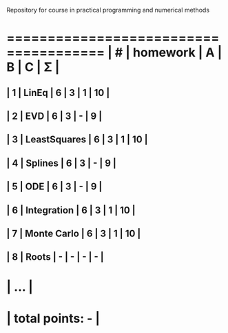 Repository for course in practical programming and numerical methods


======================================
| #  | homework      | A | B | C | Σ   |
 ======================================
| 1  | LinEq         | 6 | 3 | 1 | 10  |
---------------------------------------
| 2  | EVD           | 6 | 3 | - |  9  |
---------------------------------------
| 3  | LeastSquares  | 6 | 3 | 1 | 10  |
---------------------------------------
| 4  | Splines       | 6 | 3 | - |  9  |
---------------------------------------
| 5  | ODE           | 6 | 3 | - |  9  |
---------------------------------------
| 6  | Integration   | 6 | 3 | 1 | 10  |
---------------------------------------
| 7  | Monte Carlo   | 6 | 3 | 1 | 10  |
---------------------------------------
| 8  | Roots         | - | - | - | -   |
---------------------------------------
|              ...                     |
 ======================================
|                    total points: -  |
 ======================================

